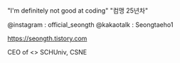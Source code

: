 <SEONGTH>
"I'm definitely not good at coding"
"컴맹 25년차"

	
@instagram : official_seongth
@kakaotalk : Seongtaeho1
	
https://seongth.tistory.com


CEO of <<TeamBingo>>
SCHUniv, CSNE







<!---
SEONGTH/SEONGTH is a ✨ special ✨ repository because its `README.md` (this file) appears on your GitHub profile.
You can click the Preview link to take a look at your changes.
--->
